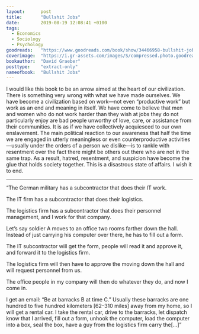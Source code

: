 ```yaml
---
layout:      post
title:       "Bullshit Jobs"
date:        2019-08-19 12:08:41 +0100
tags:
  - Economics
  - Sociology
  - Psychology
goodreads:   "https://www.goodreads.com/book/show/34466958-bullshit-jobs"
coverimage:  "https://i.gr-assets.com/images/S/compressed.photo.goodreads.com/books/1523865380l/34466958.jpg"
bookauthor:  "David Graeber"
posttype:    "extract-only"
nameofbook:  "Bullshit Jobs"
---
```


I would like this book to be an arrow aimed at the heart of our civilization. There is something very wrong with what we have made ourselves. We have become a civilization based on work—not even “productive work” but work as an end and meaning in itself. We have come to believe that men and women who do not work harder than they wish at jobs they do not particularly enjoy are bad people unworthy of love, care, or assistance from their communities. It is as if we have collectively acquiesced to our own enslavement. The main political reaction to our awareness that half the time we are engaged in utterly meaningless or even counterproductive activities—usually under the orders of a person we dislike—is to rankle with resentment over the fact there might be others out there who are not in the same trap. As a result, hatred, resentment, and suspicion have become the glue that holds society together. This is a disastrous state of affairs. I wish it to end.

---

“The German military has a subcontractor that does their IT work.

The IT firm has a subcontractor that does their logistics.

The logistics firm has a subcontractor that does their personnel management, and I work for that company.

Let’s say soldier A moves to an office two rooms farther down the hall. Instead of just carrying his computer over there, he has to fill out a form.

The IT subcontractor will get the form, people will read it and approve it, and forward it to the logistics firm.

The logistics firm will then have to approve the moving down the hall and will request personnel from us.

The office people in my company will then do whatever they do, and now I come in.

I get an email: “Be at barracks B at time C.” Usually these barracks are one hundred to five hundred kilometers [62–310 miles] away from my home, so I will get a rental car. I take the rental car, drive to the barracks, let dispatch know that I arrived, fill out a form, unhook the computer, load the computer into a box, seal the box, have a guy from the logistics firm carry the[…]”

